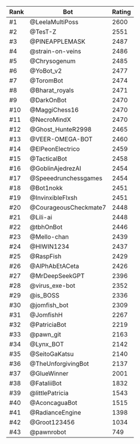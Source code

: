 Rank|Bot|Rating
---|---|---
#1|@LeelaMultiPoss|2600
#2|@TesT-Z|2551
#3|@PINEAPPLEMASK|2487
#4|@strain-on-veins|2486
#5|@Chrysogenum|2485
#6|@YoBot_v2|2477
#7|@ToromBot|2474
#8|@Bharat_royals|2471
#9|@DarkOnBot|2470
#10|@MaggiChess16|2470
#11|@NecroMindX|2470
#12|@Ghost_HunteR2998|2465
#13|@VEER-OMEGA-BOT|2460
#14|@ElPeonElectrico|2459
#15|@TacticalBot|2458
#16|@GoblinAjedrezAI|2454
#17|@Speeedrunchessgames|2454
#18|@Bot1nokk|2451
#19|@InvinxibleFlxsh|2451
#20|@CourageousCheckmate7|2448
#21|@Lili-ai|2448
#22|@tbhOnBot|2446
#23|@Mello-chan|2439
#24|@HIWIN1234|2437
#25|@RaspFish|2429
#26|@AlPhAbEtACeta|2426
#27|@MrDeepSeekGPT|2396
#28|@virus_exe-bot|2352
#29|@is_BOSS|2336
#30|@jomfish_bot|2309
#31|@JomfishH|2267
#32|@PatriciaBot|2219
#33|@pawn_git|2163
#34|@Lynx_BOT|2142
#35|@SeitoGaKatsu|2140
#36|@TheUnforgivingBot|2137
#37|@GlueWinner|2001
#38|@FataliiBot|1832
#39|@littlePatricia|1543
#40|@AconcaguaBot|1515
#41|@RadianceEngine|1398
#42|@Groot123456|1034
#43|@pawnrobot|749
